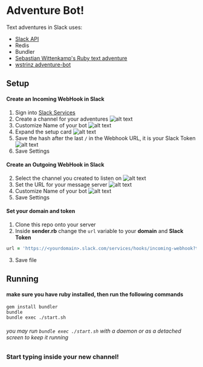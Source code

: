 # Adventure Bot!

Text adventures in Slack uses:

- [Slack API](http://api.slack.com)
- Redis
- Bundler
- [Sebastian Wittenkamp's Ruby text adventure](https://github.com/bitops/text-adventure)
- [wstrinz adventure-bot](https://github.com/wstrinz/adventure-bot)

## Setup

#### Create an Incoming WebHook in Slack

1. Sign into [Slack Services](slack.com/services)
2. Create a channel for your adventures
![alt text][create-channel]
3. Customize Name of your bot
![alt text][customize-name]
4. Expand the setup card
![alt text][expand-setup]
5. Save the hash after the last `/` in the Webhook URL, it is your Slack Token
![alt text][token]
6. Save Settings

#### Create an Outgoing WebHook in Slack

2. Select the channel you created to listen on
![alt text][listen-channel]
3. Set the URL for your message server
![alt text][server-url]
3. Customize Name of your bot
![alt text][customize-name]
4. Save Settings

#### Set your domain and token

1. Clone this repo onto your server
2. Inside **sender.rb** change the `url` variable to your **domain** and **Slack Token**
```ruby
url = 'https://<yourdomain>.slack.com/services/hooks/incoming-webhook?token=<yourtoken>'
```
3. Save file

## Running

#### make sure you have ruby installed, then run the following commands

```shell
gem install bundler
bundle
bundle exec ./start.sh
```
###### you may run `bundle exec ./start.sh` with a daemon or as a detached screen to keep it running

### Start typing inside your new channel!

[create-channel]: https://raw.githubusercontent.com/Jupitar/adventure-bot/master/docs/create-channel.png "create channel"

[customize-name]: https://raw.githubusercontent.com/Jupitar/adventure-bot/master/docs/customize-name.png "customize name"

[expand-setup]: https://raw.githubusercontent.com/Jupitar/adventure-bot/master/docs/expand-setup.png "expand setup"

[token]: https://raw.githubusercontent.com/Jupitar/adventure-bot/master/docs/get-token.png "token"

[server-url]: https://raw.githubusercontent.com/Jupitar/adventure-bot/master/docs/server-url.png "token"

[listen-channel]: https://raw.githubusercontent.com/Jupitar/adventure-bot/master/docs/listen-channel.png "listen channel"